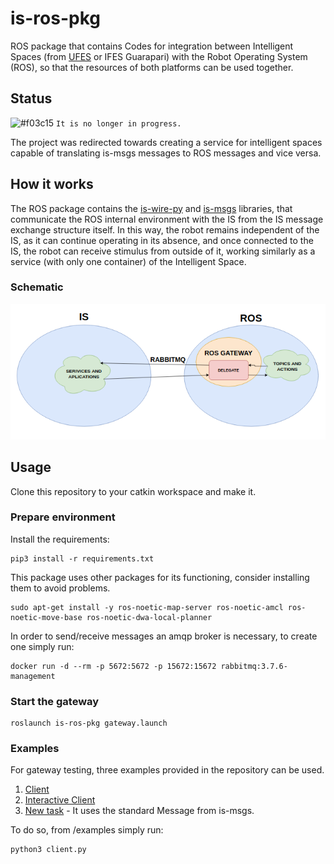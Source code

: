 # is-ros-pkg
ROS package that contains Codes for integration between Intelligent Spaces (from [UFES](https://github.com/labviros) or IFES Guarapari) with the Robot Operating System (ROS), so that the resources of both platforms can be used together.

## Status

![#f03c15](https://via.placeholder.com/15/f03c15/000000?text=+) `It is no longer in progress.`
 
The project was redirected towards creating a service for intelligent spaces capable of translating is-msgs messages to ROS messages and vice versa.
## How it works

The ROS package contains the [is-wire-py](https://github.com/labviros/is-wire-py) and [is-msgs](https://github.com/labviros/is-msgs) libraries, that communicate the ROS internal environment with the IS from the IS message exchange structure itself. In this way, the robot remains independent of the IS, as it can continue operating in its absence, and once connected to the IS, the robot can receive stimulus from outside of it, working similarly as a service (with only one container) of the Intelligent Space.

### Schematic

![schematic](./is_ros_pkg/etc/schematic.png)

## Usage

Clone this repository to your catkin workspace and make it.

### Prepare environment

Install the requirements:

```shell
pip3 install -r requirements.txt
```

This package uses other packages for its functioning, consider installing them to avoid problems.

```shell
sudo apt-get install -y ros-noetic-map-server ros-noetic-amcl ros-noetic-move-base ros-noetic-dwa-local-planner
```

In order to send/receive messages an amqp broker is necessary, to create one simply run:

```shell
docker run -d --rm -p 5672:5672 -p 15672:15672 rabbitmq:3.7.6-management
```

### Start the gateway

```shell
roslaunch is-ros-pkg gateway.launch
```

### Examples
For gateway testing, three examples provided in the repository can be used.

1. [Client](./is_ros_pkg/examples/client.py)
2. [Interactive Client](./is_ros_pkg/examples/interactive_client.py)
3. [New task](./is_ros_pkg/examples/new_task.py) - It uses the standard Message from is-msgs.

To do so, from /examples simply run:

```shell
python3 client.py
```
